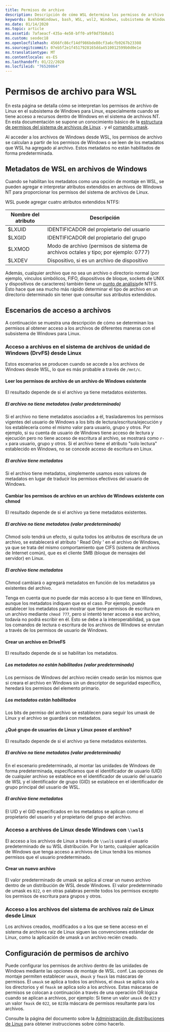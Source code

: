 ```yaml
---
title: Permisos de archivo
description: Descripción de cómo WSL determina los permisos de archivo en Windows
keywords: BashOnWindows, bash, WSL, wsl2, Windows, subsistema de Windows para Linux, windowssubsystem, Ubuntu, Debian, SuSE, Windows 10, archivo, permisos
ms.date: 01/14/2020
ms.topic: article
ms.assetid: 7afaeacf-435a-4e58-bff0-a9f0d75b8a51
ms.custom: seodec18
ms.openlocfilehash: 4566fc86cf14df986bde80cf3a6cfb9267b23308
ms.sourcegitcommit: 07eb5f2e1f4517928165dda4510012599b0d0e1e
ms.translationtype: MT
ms.contentlocale: es-ES
ms.lasthandoff: 01/22/2020
ms.locfileid: "76520864"
---
```

# <a name="file-permissions-for-wsl"></a>Permisos de archivo para WSL

En esta página se detalla cómo se interpretan los permisos de archivo de Linux en el subsistema de Windows para Linux, especialmente cuando se tiene acceso a recursos dentro de Windows en el sistema de archivos NT. En esta documentación se supone un conocimiento básico de la [estructura de permisos del sistema de archivos de Linux](https://wiki.archlinux.org/index.php/File_permissions_and_attributes) . <!--TODO: Double check that it's okay to add these links--> y el [comando umask](https://en.wikipedia.org/wiki/Umask).

Al acceder a los archivos de Windows desde WSL, los permisos de archivo se calculan a partir de los permisos de Windows o se leen de los metadatos que WSL ha agregado al archivo. Estos metadatos no están habilitados de forma predeterminada. 

## <a name="wsl-metadata-on-windows-files"></a>Metadatos de WSL en archivos de Windows

Cuando se habilitan los metadatos como una opción de montaje en WSL, se pueden agregar e interpretar atributos extendidos en archivos de Windows NT para proporcionar los permisos del sistema de archivos de Linux. 

WSL puede agregar cuatro atributos extendidos NTFS:

| Nombre del atributo | Descripción |
| --- | --- |
| $LXUID | IDENTIFICADOR del propietario del usuario |
| $LXGID | IDENTIFICADOR del propietario del grupo |
| $LXMOD | Modo de archivo (permisos de sistema de archivos octales y tipo; por ejemplo: 0777) |
| $LXDEV | Dispositivo, si es un archivo de dispositivo |

Además, cualquier archivo que no sea un archivo o directorio normal (por ejemplo, vínculos simbólicos, FIFO, dispositivos de bloque, sockets de UNIX y dispositivos de caracteres) también tiene un [punto de análisis](https://docs.microsoft.com/en-us/windows/win32/fileio/reparse-points)de NTFS. Esto hace que sea mucho más rápido determinar el tipo de archivo en un directorio determinado sin tener que consultar sus atributos extendidos. 
<!-- TODO: For the blog include ONeDrive detail -->

## <a name="file-access-scenarios"></a>Escenarios de acceso a archivos

A continuación se muestra una descripción de cómo se determinan los permisos al obtener acceso a los archivos de diferentes maneras con el subsistema de Windows para Linux.

### <a name="accessing-files-in-the-windows-drive-file-system-drvfs-from-linux"></a>Acceso a archivos en el sistema de archivos de unidad de Windows (DrvFS) desde Linux

Estos escenarios se producen cuando se accede a los archivos de Windows desde WSL, lo que es más probable a través de `/mnt/c`. 

#### <a name="reading-file-permissions-from-an-existing-windows-file"></a>Leer los permisos de archivo de un archivo de Windows existente

El resultado depende de si el archivo ya tiene metadatos existentes.

##### <a name="the-file-does-not-have-metadata-default"></a>**El archivo no tiene metadatos (valor predeterminado)**

Si el archivo no tiene metadatos asociados a él, trasladaremos los permisos vigentes del usuario de Windows a los bits de lectura/escritura/ejecución y los establecería como el mismo valor para usuario, grupo y otros. Por ejemplo, si su cuenta de usuario de Windows tiene acceso de lectura y ejecución pero no tiene acceso de escritura al archivo, se mostrará como `r-x` para usuario, grupo y otros. Si el archivo tiene el atributo "solo lectura" establecido en Windows, no se concede acceso de escritura en Linux.

##### <a name="the-file-has-metadata"></a>El archivo tiene metadatos

Si el archivo tiene metadatos, simplemente usamos esos valores de metadatos en lugar de traducir los permisos efectivos del usuario de Windows.

#### <a name="changing-file-permissions-on-an-existing-windows-file-using-chmod"></a>Cambiar los permisos de archivo en un archivo de Windows existente con chmod

El resultado depende de si el archivo ya tiene metadatos existentes.

##### <a name="the-file-does-not-have-metadata-default"></a>**El archivo no tiene metadatos (valor predeterminado)**

Chmod solo tendrá un efecto, si quita todos los atributos de escritura de un archivo, se establecerá el atributo ' Read Only ' en el archivo de Windows, ya que se trata del mismo comportamiento que CIFS (sistema de archivos de Internet común), que es el cliente SMB (bloque de mensajes del servidor) en Linux.

##### <a name="the-file-has-metadata"></a>El archivo tiene metadatos

Chmod cambiará o agregará metadatos en función de los metadatos ya existentes del archivo. 

Tenga en cuenta que no puede dar más acceso a lo que tiene en Windows, aunque los metadatos indiquen que es el caso. Por ejemplo, puede establecer los metadatos para mostrar que tiene permisos de escritura en un archivo mediante `chmod 777`, pero si intentó tener acceso a ese archivo, todavía no podrá escribir en él. Esto se debe a la interoperabilidad, ya que los comandos de lectura o escritura de los archivos de Windows se enrutan a través de los permisos de usuario de Windows.

#### <a name="creating-a-file-in-drivefs"></a>Crear un archivo en DriveFS

El resultado depende de si se habilitan los metadatos.

##### <a name="metadata-is-not-enabled-default"></a>Los metadatos no están habilitados (valor predeterminado)

Los permisos de Windows del archivo recién creado serán los mismos que si creara el archivo en Windows sin un descriptor de seguridad específico, heredará los permisos del elemento primario. 

##### <a name="metadata-is-enabled"></a>Los metadatos están habilitados

Los bits de permiso del archivo se establecen para seguir los umask de Linux y el archivo se guardará con metadatos.

#### <a name="which-linux-user-and-linux-group-owns-the-file"></a>¿Qué grupo de usuarios de Linux y Linux posee el archivo? 

El resultado depende de si el archivo ya tiene metadatos existentes.

##### <a name="the-file-does-not-have-metadata-default"></a>**El archivo no tiene metadatos (valor predeterminado)**
En el escenario predeterminado, al montar las unidades de Windows de forma predeterminada, especificamos que el identificador de usuario (UID) de cualquier archivo se establece en el identificador de usuario del usuario de WSL y el identificador de grupo (GID) se establece en el identificador de grupo principal del usuario de WSL. 

##### <a name="the-file-has-metadata"></a>El archivo tiene metadatos

El UID y el GID especificados en los metadatos se aplican como el propietario del usuario y el propietario del grupo del archivo. 

### <a name="accessing-linux-files-from-windows-using-wsl"></a>Acceso a archivos de Linux desde Windows con `\\wsl$`

El acceso a los archivos de Linux a través de `\\wsl$` usará el usuario predeterminado de su WSL distribución. Por lo tanto, cualquier aplicación de Windows que tenga acceso a archivos de Linux tendrá los mismos permisos que el usuario predeterminado.

#### <a name="creating-a-new-file"></a>Crear un nuevo archivo

El valor predeterminado de umask se aplica al crear un nuevo archivo dentro de un distribución de WSL desde Windows. El valor predeterminado de umask es `022`, o en otras palabras permite todos los permisos excepto los permisos de escritura para grupos y otros. 

### <a name="accessing-files-in-the-linux-root-file-system-from-linux"></a>Acceso a los archivos del sistema de archivos raíz de Linux desde Linux

Los archivos creados, modificados o a los que se tiene acceso en el sistema de archivos raíz de Linux siguen las convenciones estándar de Linux, como la aplicación de umask a un archivo recién creado.

## <a name="configuring-file-permissions"></a>Configuración de permisos de archivo

Puede configurar los permisos de archivo dentro de las unidades de Windows mediante las opciones de montaje de WSL. conf. Las opciones de montaje permiten establecer `umask`, `dmask` y `fmask` las máscaras de permisos. El `umask` se aplica a todos los archivos, el `dmask` se aplica solo a los directorios y el `fmask` se aplica solo a los archivos. Estas máscaras de permisos se colocan a continuación a través de una operación OR lógica cuando se aplican a archivos, por ejemplo: Si tiene un valor `umask` de `023` y un valor `fmask` de `022`, se `023`la máscara de permisos resultante para los archivos. 

Consulte la página del documento sobre la [Administración de distribuciones de Linux](./wsl-config.md) para obtener instrucciones sobre cómo hacerlo.
<!-- TODO: Add # to the link-->


